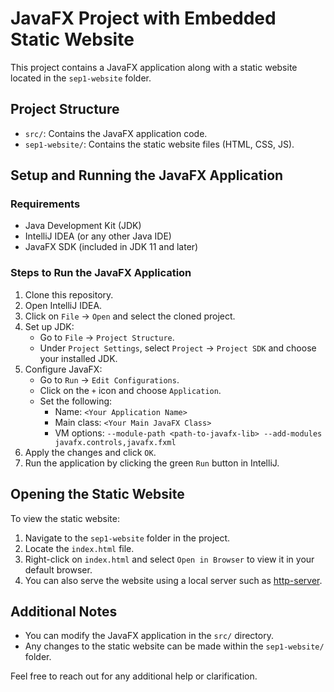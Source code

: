 # JavaFX Project with Embedded Static Website

This project contains a JavaFX application along with a static website located in the `sep1-website` folder.

## Project Structure

- `src/`: Contains the JavaFX application code.
- `sep1-website/`: Contains the static website files (HTML, CSS, JS).

## Setup and Running the JavaFX Application

### Requirements
- Java Development Kit (JDK)
- IntelliJ IDEA (or any other Java IDE)
- JavaFX SDK (included in JDK 11 and later)

### Steps to Run the JavaFX Application

1. Clone this repository.
2. Open IntelliJ IDEA.
3. Click on `File` -> `Open` and select the cloned project.
4. Set up JDK:
    - Go to `File` -> `Project Structure`.
    - Under `Project Settings`, select `Project` -> `Project SDK` and choose your installed JDK.
5. Configure JavaFX:
    - Go to `Run` -> `Edit Configurations`.
    - Click on the `+` icon and choose `Application`.
    - Set the following:
        - Name: `<Your Application Name>`
        - Main class: `<Your Main JavaFX Class>`
        - VM options: `--module-path <path-to-javafx-lib> --add-modules javafx.controls,javafx.fxml`
6. Apply the changes and click `OK`.
7. Run the application by clicking the green `Run` button in IntelliJ.

## Opening the Static Website

To view the static website:

1. Navigate to the `sep1-website` folder in the project.
2. Locate the `index.html` file.
3. Right-click on `index.html` and select `Open in Browser` to view it in your default browser.
4. You can also serve the website using a local server such as [http-server](https://www.npmjs.com/package/http-server).

## Additional Notes

- You can modify the JavaFX application in the `src/` directory.
- Any changes to the static website can be made within the `sep1-website/` folder.

Feel free to reach out for any additional help or clarification.